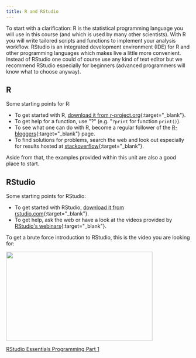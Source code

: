 ```yaml
---
title: R and RStudio
---
```


To start with a clarification: R is the statistical programming language you will use in this course (and which is used by many other scientists). 
With R you will write tailored scripts and functions to implement your analysis workflow. 
RStudio is an integrated development environment (IDE) for R and other programming languages which makes live a little more convenient. 
Instead of RStudio one could of course use any kind of text editor but we recommend RStudio especially for beginners (advanced programmers will know what to choose anyway).

## R
Some starting points for R:
  * To get started with R, [download it from r-project.org](https://www.r-project.org/){:target="_blank"}.
  * To get help for a function, use "?" (e.g. "`?print` for function `print()`).
  * To see what one can do with R, become a regular follower of the [R-bloggers](https://www.r-bloggers.com/){:target="_blank"} page.
  * To find solutions for problems, search the web and look out especially for results hosted at [stackoverflow](https://stackoverflow.com){:target="_blank"}.
  
Aside from that, the examples provided within this unit are also a good place to start.
  
## RStudio
Some starting points for RStudio:
  * To get started with RStudio, [download it from rstudio.com](https://www.rstudio.com/){:target="_blank"}.
  * To get help, ask the web or have a look at the videos provided by [RStudio's webinars](https://resources.rstudio.com/webinars){:target="_blank"}.

To get a brute force introduction to RStudio, this is the video you are looking for:

<p><a href="https://resources.rstudio.com/wistia-rstudio-essentials-2/rstudioessentialsprogrammingpart1-2?wvideo=k8kz4e0p2v"><img src="https://embedwistia-a.akamaihd.net/deliveries/85f90f89c20cf329c8e6091508fe44c045e70167.jpg?image_play_button_size=2x&amp;image_crop_resized=960x585&amp;image_play_button=1&amp;image_play_button_color=4287c7e0" width="400" height="243.75" style="width: 400px; height: 243.75px;"></a></p><p><a href="https://resources.rstudio.com/wistia-rstudio-essentials-2/rstudioessentialsprogrammingpart1-2?wvideo=k8kz4e0p2v">RStudio Essentials Programming Part 1</a></p>

